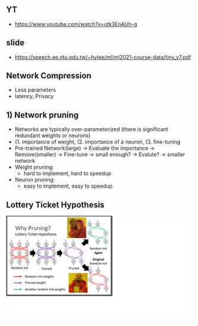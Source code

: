 ## YT  
  * https://www.youtube.com/watch?v=utk3EnAUh-g  

## slide  
  * https://speech.ee.ntu.edu.tw/~hylee/ml/ml2021-course-data/tiny_v7.pdf  

## Network Compression  
  * Less parameters  
  * latency, Privacy  

## 1) Network pruning  
  * Networks are typically over-parameterized (there is significant redundant weights or neurons)  
  * (1. importance of weight, (2. importance of a neuron, (3. fine-tuning  
  * Pre-trained Network(large) -> Evaluate the importance -> Remove(smaller) -> Fine-tune -> small enough? -> Evalute? -> smaller network  
  * Weight pruning:  
    * hard to implement, hard to speedup  
  * Neuron pruning:
    * easy to implement, easy to speedup  

## Lottery Ticket Hypothesis  
 ![Image of Yaktocat](https://github.com/ting-chih/NTU-ML2021spring/blob/main/image/lottery.png)  
